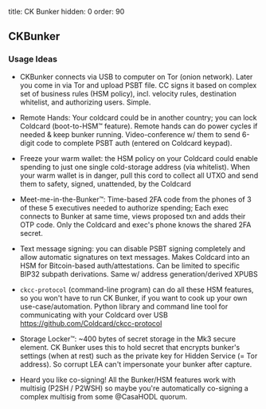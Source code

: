 title: CK Bunker
hidden: 0
order: 90

## CKBunker


### Usage Ideas

- CKBunker connects via USB to computer on Tor (onion network). Later you come in via Tor and upload PSBT file. CC signs it based on complex set of business rules (HSM policy), incl. velocity rules, destination whitelist, and authorizing users. Simple.

- Remote Hands: Your coldcard could be in another country; you can lock Coldcard (boot-to-HSM™ feature). Remote hands can do power cycles if needed & keep bunker running.  Video-conference w/ them to send  6-digit code to complete PSBT auth (entered on Coldcard keypad).

- Freeze your warm wallet: the HSM policy on your Coldcard could enable spending to just one single cold-storage address (via whitelist). When your warm wallet is in danger, pull this cord to collect all UTXO and send them to safety, signed, unattended, by the Coldcard

- Meet-me-in-the-Bunker™: Time-based 2FA code from the phones of 3 of these 5 executives needed to authorize spending; Each exec connects to Bunker at same time, views proposed txn and adds their OTP code. Only the Coldcard and exec's phone knows the shared 2FA secret.

- Text message signing: you can disable PSBT signing completely and allow automatic signatures on text messages. Makes Coldcard into an HSM for Bitcoin-based auth/attestations. Can be limited to specific BIP32 subpath derivations. Same w/ address generation/derived XPUBS

- `ckcc-protocol` (command-line program) can do all these HSM features, so you won't have to run CK Bunker, if you want to cook up your own use-case/automation.
Python library and command line tool for communicating with your Coldcard over USB 
<https://github.com/Coldcard/ckcc-protocol>

- Storage Locker™:  ~400 bytes of  secret storage in the Mk3 secure element. CK Bunker uses this to hold secret that encrypts bunker's settings (when at rest) such as the private key for  Hidden Service (= Tor address). So corrupt LEA can't impersonate your bunker after capture.

- Heard you like co-signing! All the Bunker/HSM features work with multisig (P2SH / P2WSH) so maybe you're automatically co-signing a complex multisig from some @CasaHODL quorum.

